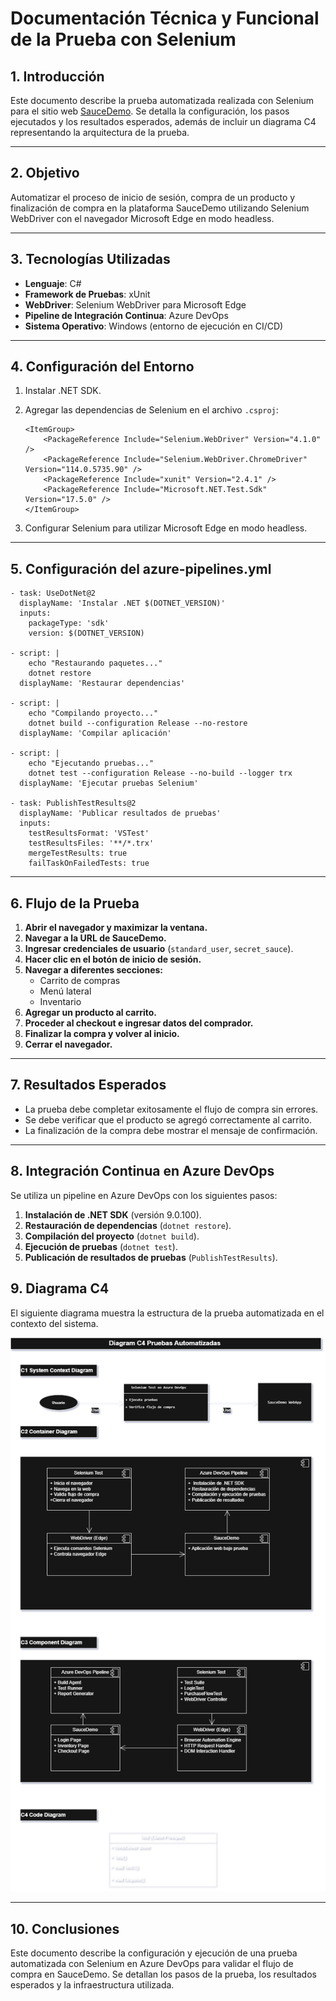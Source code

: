 **Documentación Técnica y Funcional de la Prueba con Selenium**
===============================================================

**1. Introducción**
-------------------

Este documento describe la prueba automatizada realizada con Selenium para el sitio web [SauceDemo](https://www.saucedemo.com/). Se detalla la configuración, los pasos ejecutados y los resultados esperados, además de incluir un diagrama C4 representando la arquitectura de la prueba.

* * *

**2. Objetivo**
---------------

Automatizar el proceso de inicio de sesión, compra de un producto y finalización de compra en la plataforma SauceDemo utilizando Selenium WebDriver con el navegador Microsoft Edge en modo headless.

* * *

**3. Tecnologías Utilizadas**
-----------------------------

*   **Lenguaje**: C#
*   **Framework de Pruebas**: xUnit
*   **WebDriver**: Selenium WebDriver para Microsoft Edge
*   **Pipeline de Integración Continua**: Azure DevOps
*   **Sistema Operativo**: Windows (entorno de ejecución en CI/CD)

* * *

**4. Configuración del Entorno**
--------------------------------

1.  Instalar .NET SDK.
    
2.  Agregar las dependencias de Selenium en el archivo `.csproj`:
    
        <ItemGroup>
            <PackageReference Include="Selenium.WebDriver" Version="4.1.0" />
            <PackageReference Include="Selenium.WebDriver.ChromeDriver" Version="114.0.5735.90" />
            <PackageReference Include="xunit" Version="2.4.1" />
            <PackageReference Include="Microsoft.NET.Test.Sdk" Version="17.5.0" />
        </ItemGroup>
        
    
3.  Configurar Selenium para utilizar Microsoft Edge en modo headless.
    

* * *

**5. Configuración del azure-pipelines.yml**
--------------------------------------------

    - task: UseDotNet@2
      displayName: 'Instalar .NET $(DOTNET_VERSION)'
      inputs:
        packageType: 'sdk'
        version: $(DOTNET_VERSION)
    
    - script: |
        echo "Restaurando paquetes..."
        dotnet restore
      displayName: 'Restaurar dependencias'
    
    - script: |
        echo "Compilando proyecto..."
        dotnet build --configuration Release --no-restore
      displayName: 'Compilar aplicación'
    
    - script: |
        echo "Ejecutando pruebas..."
        dotnet test --configuration Release --no-build --logger trx
      displayName: 'Ejecutar pruebas Selenium'
    
    - task: PublishTestResults@2
      displayName: 'Publicar resultados de pruebas'
      inputs:
        testResultsFormat: 'VSTest'
        testResultsFiles: '**/*.trx'
        mergeTestResults: true
        failTaskOnFailedTests: true
    

* * *

**6. Flujo de la Prueba**
-------------------------

1.  **Abrir el navegador y maximizar la ventana.**
2.  **Navegar a la URL de SauceDemo.**
3.  **Ingresar credenciales de usuario** (`standard_user`, `secret_sauce`).
4.  **Hacer clic en el botón de inicio de sesión.**
5.  **Navegar a diferentes secciones:**
    *   Carrito de compras
    *   Menú lateral
    *   Inventario
6.  **Agregar un producto al carrito.**
7.  **Proceder al checkout e ingresar datos del comprador.**
8.  **Finalizar la compra y volver al inicio.**
9.  **Cerrar el navegador.**

* * *

**7. Resultados Esperados**
---------------------------

*   La prueba debe completar exitosamente el flujo de compra sin errores.
*   Se debe verificar que el producto se agregó correctamente al carrito.
*   La finalización de la compra debe mostrar el mensaje de confirmación.

* * *

**8. Integración Continua en Azure DevOps**
-------------------------------------------

Se utiliza un pipeline en Azure DevOps con los siguientes pasos:
1.  **Instalación de .NET SDK** (versión 9.0.100).
2.  **Restauración de dependencias** (`dotnet restore`).
3.  **Compilación del proyecto** (`dotnet build`).
4.  **Ejecución de pruebas** (`dotnet test`).
5.  **Publicación de resultados de pruebas** (`PublishTestResults`).

**9. Diagrama C4**
------------------

El siguiente diagrama muestra la estructura de la prueba automatizada en el contexto del sistema.

[![Diagrama C4](C4%20Automatizacion.png)](C4%20Automatizacion.png)

* * *


**10. Conclusiones**
--------------------

Este documento describe la configuración y ejecución de una prueba automatizada con Selenium en Azure DevOps para validar el flujo de compra en SauceDemo. Se detallan los pasos de la prueba, los resultados esperados y la infraestructura utilizada.